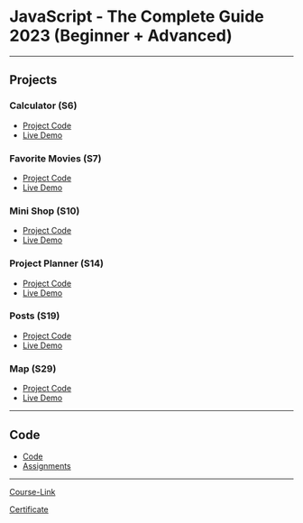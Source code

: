 # JavaScript - The Complete Guide 2023 (Beginner + Advanced)

---

## Projects

### Calculator (S6)

- [Project Code](https://github.com/AhmedKhalafallah1999/Kalbonyan--Elmarsos/tree/main/02-Udemy/-02-%20JS-Maximilian/Projects/Section2-Project)
- [Live Demo](https://64a94fbacb993875b5f74655--beautiful-banoffee-565ddf.netlify.app/)

### Favorite Movies (S7)

- [Project Code](./Projects/02-Favorite-Movies/)
- [Live Demo](https://64a951534dd25f762dc76fe4--visionary-gelato-0423e9.netlify.app/)

### Mini Shop (S10)

- [Project Code](./Projects/03-Mini-Shop/)
- [Live Demo](https://64a953293571ea778a653068--thunderous-heliotrope-6e9422.netlify.app/)

### Project Planner (S14)

- [Project Code](./Projects/04-Project-Planner/)
- [Live Demo](https://64a9508190908373b5addfe1--startling-halva-9583de.netlify.app/)

### Posts (S19)

- [Project Code](./Projects/05-Posts/)
- [Live Demo](https://64a9553f2211467a9525113f--deft-beignet-f5f959.netlify.app/)

### Map (S29)

- [Project Code](./Projects/06-Map/)
- [Live Demo](./Projects/06-Map/)

---

## Code

- [Code](Code)
- [Assignments](Code/assignments/)

---

[Course-Link](https://www.udemy.com/course/javascript-the-complete-guide-2020-beginner-advanced/)<br>

[Certificate](https://publuu.com/flip-book/183867/450626)
<br>
